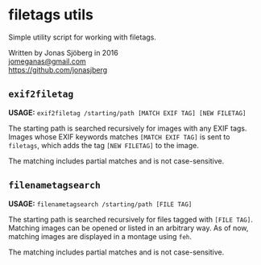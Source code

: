 filetags utils
================================================================================
Simple utility script for working with filetags.

Written by Jonas Sjöberg in 2016  
    jomeganas@gmail.com  
    https://github.com/jonasjberg  


`exif2filetag`
--------------
**USAGE:** `exif2filetag /starting/path [MATCH EXIF TAG] [NEW FILETAG]`  

The starting path is searched recursively for images with any EXIF tags.
Images whose EXIF keywords matches `[MATCH EXIF TAG]` is
sent to `filetags`, which adds the tag `[NEW FILETAG]` to the image.

The matching includes partial matches and is not case-sensitive.



`filenametagsearch`
-------------------
**USAGE:** `filenametagsearch /starting/path [FILE TAG]`  

The starting path is searched recursively for files tagged with `[FILE TAG]`.
Matching images can be opened or listed in an arbitrary way.
As of now, matching images are displayed in a montage using `feh`.

The matching includes partial matches and is not case-sensitive.
